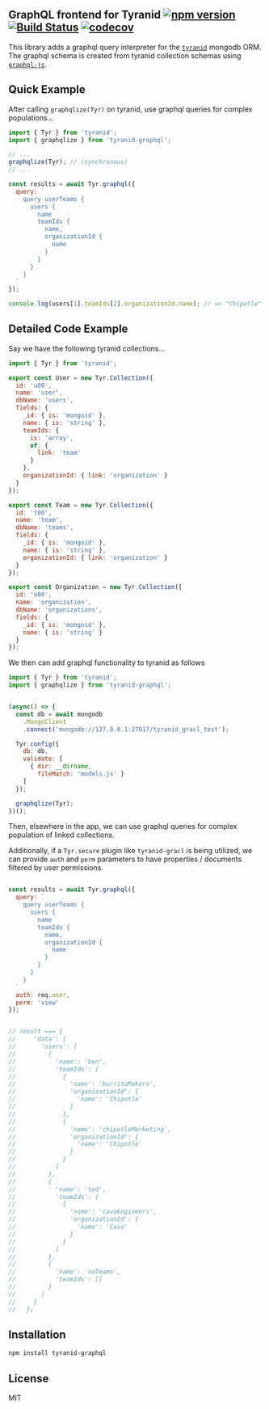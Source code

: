## GraphQL frontend for Tyranid [![npm version](https://badge.fury.io/js/tyranid-graphql.svg)](https://badge.fury.io/js/tyranid-graphql) [![Build Status](https://travis-ci.org/tyranid-org/tyranid-graphql.svg?branch=master)](https://travis-ci.org/tyranid-org/tyranid-graphql) [![codecov](https://codecov.io/gh/tyranid-org/tyranid-graphql/branch/master/graph/badge.svg)](https://codecov.io/gh/tyranid-org/tyranid-graphql)

This library adds a graphql query interpreter for the [`tyranid`](https://github.com/tyranid-org/tyranid)
mongodb ORM. The graphql schema is created from tyranid collection schemas using [`graphql-js`](https://github.com/graphql/graphql-js).

## Quick Example

After calling `graphqlize(Tyr)` on tyranid, use graphql queries for complex populations...

```javascript
import { Tyr } from 'tyranid';
import { graphqlize } from 'tyranid-graphql';

// ...
graphqlize(Tyr); // (synchronous)
// ...

const results = await Tyr.graphql({
  query: `
    query userTeams {
      users {
        name
        teamIds {
          name,
          organizationId {
            name
          }
        }
      }
    }
  `
});

console.log(users[1].teamIds[2].organizationId.name); // => "Chipotle"
```


## Detailed Code Example

Say we have the following tyranid collections...

```javascript
import { Tyr } from 'tyranid';

export const User = new Tyr.Collection({
  id: 'u00',
  name: 'user',
  dbName: 'users',
  fields: {
    _id: { is: 'mongoid' },
    name: { is: 'string' },
    teamIds: {
      is: 'array',
      of: {
        link: 'team'
      }
    },
    organizationId: { link: 'organization' }
  }
});

export const Team = new Tyr.Collection({
  id: 't00',
  name: 'team',
  dbName: 'teams',
  fields: {
    _id: { is: 'mongoid' },
    name: { is: 'string' },
    organizationId: { link: 'organization' }
  }
});

export const Organization = new Tyr.Collection({
  id: 'o00',
  name: 'organization',
  dbName: 'organizations',
  fields: {
    _id: { is: 'mongoid' },
    name: { is: 'string' }
  }
});
```

We then can add graphql functionality to tyranid as follows

```javascript
import { Tyr } from 'tyranid';
import { graphqlize } from 'tyranid-graphql';


(async() => {
  const db = await mongodb
    .MongoClient
    .connect('mongodb://127.0.0.1:27017/tyranid_gracl_test');

  Tyr.config({
    db: db,
    validate: [
      { dir: __dirname,
        fileMatch: 'models.js' }
    ]
  });

  graphqlize(Tyr);
})();
```

Then, elsewhere in the app, we can use graphql queries
for complex population of linked collections.

Additionally, if a `Tyr.secure` plugin like `tyranid-gracl` is being utilized,
we can provide `auth` and `perm` parameters to have
properties / documents filtered by user permissions.

```javascript

const results = await Tyr.graphql({
  query: `
    query userTeams {
      users {
        name
        teamIds {
          name,
          organizationId {
            name
          }
        }
      }
    }
  `
  auth: req.user,
  perm: 'view'
});


// result === {
//     'data': {
//       'users': [
//         {
//           'name': 'ben',
//           'teamIds': [
//             {
//               'name': 'burritoMakers',
//               'organizationId': {
//                 'name': 'Chipotle'
//               }
//             },
//             {
//               'name': 'chipotleMarketing',
//               'organizationId': {
//                 'name': 'Chipotle'
//               }
//             }
//           ]
//         },
//         {
//           'name': 'ted',
//           'teamIds': [
//             {
//               'name': 'cavaEngineers',
//               'organizationId': {
//                 'name': 'Cava'
//               }
//             }
//           ]
//         },
//         {
//           'name': 'noTeams',
//           'teamIds': []
//         }
//       ]
//     }
//   };
```

## Installation

```bash
npm install tyranid-graphql
```

## License

MIT